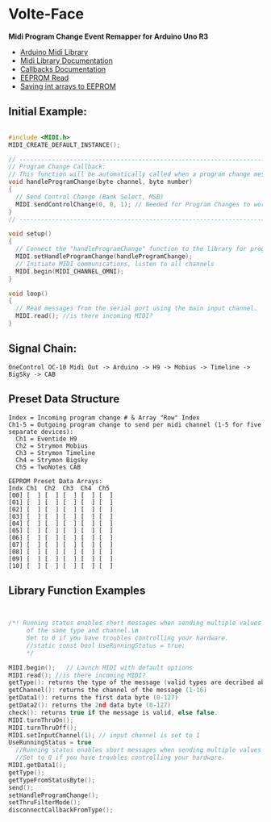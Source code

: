 # Volte-Face
**Midi Program Change Event Remapper for Arduino Uno R3**

- [Arduino Midi Library](https://github.com/FortySevenEffects/arduino_midi_library)
- [Midi Library Documentation](http://arduinomidilib.fortyseveneffects.com/index.html)
- [Callbacks Documentation](http://playground.arduino.cc/Main/MIDILibraryCallbacks)
- [EEPROM Read](https://www.arduino.cc/en/Tutorial/EEPROMRead)
- [Saving int arrays to EEPROM](http://forum.arduino.cc/index.php?topic=258193.0)

## Initial Example:

```c

#include <MIDI.h>
MIDI_CREATE_DEFAULT_INSTANCE();

// --------------------------------------------------------------------------------------------------
// Program Change Callback:
// This function will be automatically called when a program change message (0xC0) has been received.
void handleProgramChange(byte channel, byte number)
{
  // Send Control Change (Bank Select, MSB)
  MIDI.sendControlChange(0, 0, 1); // Needed for Program Changes to work
}
// --------------------------------------------------------------------------------------------------

void setup()
{
  // Connect the "handleProgramChange" function to the library for program change callback reception.
  MIDI.setHandleProgramChange(handleProgramChange);
  // Initiate MIDI communications, listen to all channels
  MIDI.begin(MIDI_CHANNEL_OMNI); 
}

void loop()
{
  // Read messages from the serial port using the main input channel.
  MIDI.read(); //is there incoming MIDI?
}

```

## Signal Chain:

```
OneControl OC-10 Midi Out -> Arduino -> H9 -> Mobius -> Timeline -> BigSky -> CAB
```

## Preset Data Structure

```
Index = Incoming program change # & Array "Row" Index
Ch1-5 = Outgoing program change to send per midi channel (1-5 for five separate devices):
  Ch1 = Eventide H9
  Ch2 = Strymon Mobius
  Ch3 = Strymon Timeline
  Ch4 = Strymon Bigsky
  Ch5 = TwoNotes CAB
```  

```
EEPROM Preset Data Arrays:
Indx Ch1  Ch2  Ch3  Ch4  Ch5
[00] [  ] [  ] [  ] [  ] [  ]
[01] [  ] [  ] [  ] [  ] [  ]
[02] [  ] [  ] [  ] [  ] [  ]
[03] [  ] [  ] [  ] [  ] [  ]
[04] [  ] [  ] [  ] [  ] [  ]
[05] [  ] [  ] [  ] [  ] [  ]
[06] [  ] [  ] [  ] [  ] [  ]
[07] [  ] [  ] [  ] [  ] [  ]
[08] [  ] [  ] [  ] [  ] [  ]
[09] [  ] [  ] [  ] [  ] [  ]
[10] [  ] [  ] [  ] [  ] [  ]
```

## Library Function Examples

```c


/*! Running status enables short messages when sending multiple values
     of the same type and channel.\n
     Set to 0 if you have troubles controlling your hardware.
     //static const bool UseRunningStatus = true;
     */

MIDI.begin();   // Launch MIDI with default options
MIDI.read(); //is there incoming MIDI?
getType(): returns the type of the message (valid types are decribed above)
getChannel(): returns the channel of the message (1-16)
getData1(): returns the first data byte (0-127)
getData2(): returns the 2nd data byte (0-127)
check(): returns true if the message is valid, else false.
MIDI.turnThruOn();
MIDI.turnThruOff();
MIDI.setInputChannel(1); // input channel is set to 1
UseRunningStatus = true
  //Running status enables short messages when sending multiple values of the same type and channel.
  //Set to 0 if you have troubles controlling your hardware.
MIDI.getData1();
getType();
getTypeFromStatusByte();
send();
setHandleProgramChange();
setThruFilterMode();
disconnectCallbackFromType();
     
```
